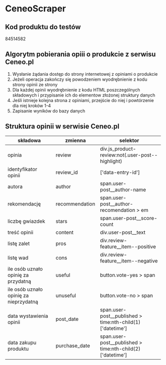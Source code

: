 # CeneoScraper

## Kod produktu do testów
84514582

## Algorytm pobierania opiii o produkcie z serwisu Ceneo.pl 
1. Wysłanie żądania dostęp do strony internetowej z opiniami o produkcie
2. Jeżeli operacja zakończy się powodzeniem wyodrębnienie z kodu strony opinii ze strony
3. Dla każdej opinii wyodrębnienie z kodu HTML poszczególnych składowych i przypisanie ich do elementow złożonej struktury danych
4. Jeśli istnieje kolejna strona z opiniami,  przejście do niej i powtórzenie dla niej kroków 1-4
5. Zapisanie wyników do bazy danych


## Struktura opinii w serwisie Ceneo.pl
|składowa|zmienna|selektor|
|--------|-------|--------|
|opinia|review|div.js_product-review:not(.user-post--highlight)|
|identyfikator opinii|review_id|['data-entry-id']|
|autora|author|span.user-post__author-name|
|rekomendację|recommendation|span.user-post__author-recomendation > em|
|liczbę gwiazdek|stars|span.user-post__score-count|
|treść opinii|content|div.user-post__text|
|listę zalet|pros|div.review-feature__item--positive|
|listę wad|cons|div.review-feature__item--negative|
|ile osób uznało opinię za przydatną|useful|button.vote-yes > span|
|ile osób uznało opinię za nieprzydatną|unuseful|button.vote-no > span|
|data wystawienia opinii|post_date|span.user-post__published > time:nth-child(1)['datetime']|
|data zakupu produktu|purchase_date|span.user-post__published > time:nth-child(2)['datetime']|